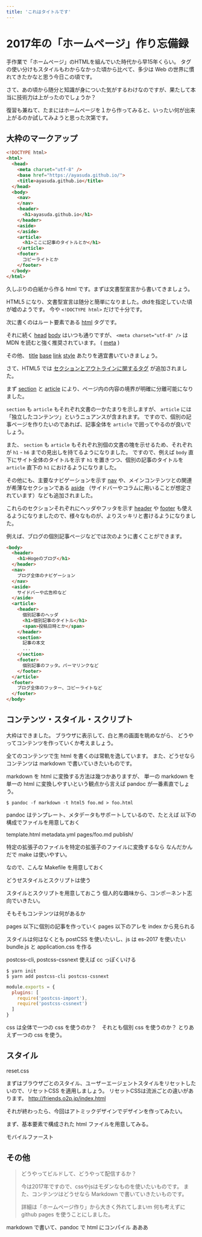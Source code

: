 ```yaml
---
title: 'これはタイトルです'
---
```


# 2017年の「ホームページ」作り忘備録

手作業で「ホームページ」のHTMLを組んでいた時代から早15年くらい。
タグの使い分けもスタイルもわからなかった頃から比べて、多少は Web の世界に慣れてきたかなと思う今日この頃です。

さて、あの頃から随分と知識が身についた気がするわけなのですが、果たして本当に技術力は上がったのでしょうか？

復習も兼ねて、たまにはホームページを１から作ってみると、いったい何が出来上がるのか試してみようと思った次第です。

## 大枠のマークアップ

```html
<!DOCTYPE html>
<html>
  <head>
    <meta charset="utf-8" />
    <base href="https://ayasuda.github.io/">
    <title>ayasuda.github.io</title>
  </head>
  <body>
    <nav>
    </nav>
    <header>
      <h1>ayasuda.github.io</h1>
    </header>
    <aside>
    </aside>
    <article>
      <h1>ここに記事のタイトルとか</h1>
    </article>
    <footer>
      コピーライトとか
    </footer>
  </body>
</html>
```

久しぶりの白紙から作る html です。まずは文書型宣言から書いてきましょう。

HTML5 になり、文書型宣言は随分と簡単になりました。dtdを指定していた頃が嘘のようです。
今や `<!DOCTYPE html>` だけで十分です。

次に書くのはルート要素である [html](https://developer.mozilla.org/ja/docs/Web/HTML/Element/html) タグです。



それに続く [head](https://developer.mozilla.org/ja/docs/Web/HTML/Element/head)
[body](https://developer.mozilla.org/ja/docs/Web/HTML/Element/body) はいつも通りですが、
`<meta charset="utf-8" />` は MDN を読むと強く推奨されています。
( [meta](https://developer.mozilla.org/ja/docs/Web/HTML/Element/style) )

その他、
[title](https://developer.mozilla.org/ja/docs/Web/HTML/Element/title)
[base](https://developer.mozilla.org/ja/docs/Web/HTML/Element/base)
[link](https://developer.mozilla.org/ja/docs/Web/HTML/Element/link)
[style](https://developer.mozilla.org/ja/docs/Web/HTML/Element/style)
あたりを適宜書いていきましょう。

さて、HTML5 では
[セクションとアウトラインに関するタグ](https://developer.mozilla.org/ja/docs/Web/HTML/Sections_and_Outlines_of_an_HTML5_document)
が追加されました。

まず
[section](https://developer.mozilla.org/ja/docs/HTML/Element/section)
と
[article](https://developer.mozilla.org/ja/docs/HTML/Element/article)
により、ページ内の内容の境界が明確に分離可能になりました。

`section` も `article` もそれぞれ文書の一かたまりを示しますが、 `article` には「独立したコンテンツ」というニュアンスが含まれます。
ですので、個別の記事ページを作りたいのであれば、記事全体を `article` で囲ってやるのが良いでしょう。

また、 `section` も `article` もそれぞれ別個の文書の塊を示せるため、それぞれが `h1` - `h6` までの見出しを持てるようになりました。
ですので、例えば `body` 直下にサイト全体のタイトルを示す `h1` を置きつつ、個別の記事のタイトルを `article` 直下の `h1` におけるようになりました。

その他にも、主要なナビゲーションを示す
[nav](https://developer.mozilla.org/ja/docs/Web/HTML/Element/nav)
や、メインコンテンツとの関連が希薄なセクションである
[aside](https://developer.mozilla.org/ja/docs/Web/HTML/Element/aside)
（サイドバーやコラムに用いることが想定されています）なども追加されました。

これらのセクションそれぞれにヘッダやフッタを示す
[header](https://developer.mozilla.org/ja/docs/Web/HTML/Element/header)
や
[footer](https://developer.mozilla.org/ja/docs/Web/HTML/Element/footer)
も使えるようになりましたので、様々なものが、よりスッキリと書けるようになりました。

例えば、ブログの個別記事ページなどでは次のように書くことができます。

```html
<body>
  <header>
    <h1>Hogeのブログ</h1>
  </header>
  <nav>
    ブログ全体のナビゲーション
  </nav>
  <aside>
    サイドバーや広告枠など
  </aside>
  <article>
    <header>
      個別記事のヘッダ
      <h1>個別記事のタイトル</h1>
      <span>投稿日時とか</span>
    </header>
    <section>
      記事の本文
      ...
    </section>
    <footer>
      個別記事のフッタ。パーマリンクなど
    </footer>
  </article>
  <footer>
    ブログ全体のフッター、コピーライトなど
  </footer>
</body>
```

## コンテンツ・スタイル・スクリプト

大枠はできました。
ブラウザに表示して、白と黒の画面を眺めながら、
どうやってコンテンツを作っていくか考えましょう。

全てのコンテンツで生 html を書くのは常軌を逸しています。
また、どうせならコンテンツは markdown で書いていきたいものです。

markdown を html に変換する方法は幾つかありますが、
単一の markdown を単一の html に変換しやすいという観点から言えば
pandoc が一番素直でしょう。

```
$ pandoc -f markdown -t html5 foo.md > foo.html
```

pandoc はテンプレート、メタデータもサポートしているので、たとえば
以下の構成でファイルを用意しておく

template.html
metadata.yml
pages/foo.md
publish/

特定の拡張子のファイルを特定の拡張子のファイルに変換するなら
なんだかんだで make は使いやすい。

なので、こんな Makefile を用意しておく

どうせスタイルとスクリプトは使う

スタイルとスクリプトを用意しておこう
個人的な趣味から、コンポーネント志向でいきたい。

そもそもコンテンツは何があるか

pages 以下に個別の記事を作っていく
pages 以下のアレを index から見られる

スタイルは何はなくとも postCSS を使いたいし、js は es-2017 を使いたい
bundle.js と application.css を作る

postcss-cli, postcss-cssnext 使えば cc っぽくいける

```
$ yarn init
$ yarn add postcss-cli postcss-cssnext
```

```javascript:postcss.config.js
module.exports = {
  plugins: [
    require('postcss-import'),
    require('postcss-cssnext')
  ]
}
```

css は全体で一つの css を使うのか？　それとも個別 css を使うのか？
とりあえず一つの css を使う。


## スタイル

reset.css

まずはブラウザごとのスタイル、ユーザーエージェントスタイルをリセットしたいので、リセットCSS を適用しましょう。
リセットCSSは流派ごとの違いがあります。
http://friends.o2p.jp/index.html

それが終わったら、今回はアトミックデザインでデザインを作ってみたい。

まず、基本要素で構成された html ファイルを用意してみる。


モバイルファースト


## その他

> どうやってビルドして、どうやって配信するか？
>
> 今は2017年ですので、cssやjsはモダンなものを使いたいものです。
> また、コンテンツはどうせなら Markdown で書いていきたいものです。
> 
> 詳細は「ホームページ作り」から大きく外れてしまいm
> 何も考えずに github pages を使うことにしました。

markdown で書いて、pandoc で html にコンパイル
あああ
